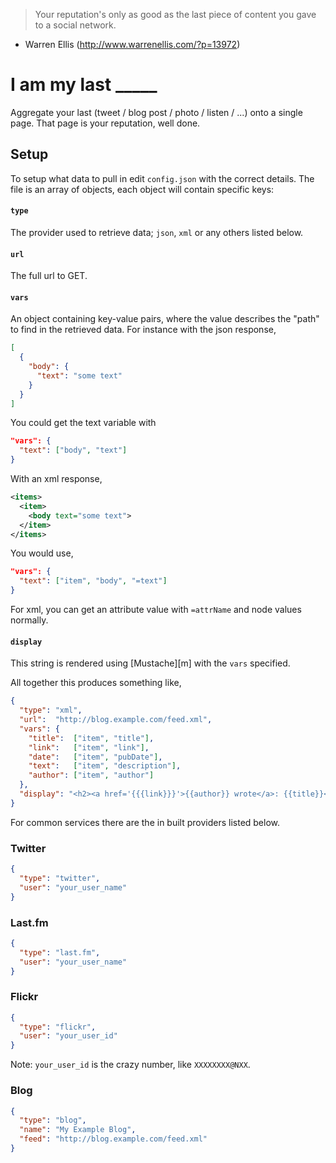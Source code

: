 > Your reputation's only as good as the last piece of content you gave to a 
> social network.

- Warren Ellis (http://www.warrenellis.com/?p=13972)


# I am my last _____

Aggregate your last (tweet / blog post / photo / listen / ...) onto a single 
page. That page is your reputation, well done.


## Setup

To setup what data to pull in edit `config.json` with the correct details. The
file is an array of objects, each object will contain specific keys:

#### `type`

The provider used to retrieve data; `json`, `xml` or any others listed below.

#### `url`

The full url to GET.

#### `vars`

An object containing key-value pairs, where the value describes the "path" to
find in the retrieved data. For instance with the json response,

``` json
[
  {
    "body": {
      "text": "some text"
    }
  }
]
```

You could get the text variable with

``` json
"vars": {
  "text": ["body", "text"]
}
```

With an xml response,

``` xml
<items>
  <item>
    <body text="some text">
  </item>
</items>
```

You would use,

``` json
"vars": {
  "text": ["item", "body", "=text"]
}
```

For xml, you can get an attribute value with `=attrName` and node values 
normally.

#### `display`

This string is rendered using [Mustache][m] with the `vars` specified.
  

All together this produces something like,

``` json
{
  "type": "xml",
  "url":  "http://blog.example.com/feed.xml",
  "vars": {
    "title":  ["item", "title"],
    "link":   ["item", "link"],
    "date":   ["item", "pubDate"],
    "text":   ["item", "description"],
    "author": ["item", "author"]
  },
  "display": "<h2><a href='{{{link}}}'>{{author}} wrote</a>: {{title}}</h2><section class='sub'>{{{text}}}</section>"
}
```

For common services there are the in built providers listed below.


### Twitter

``` json
{
  "type": "twitter",
  "user": "your_user_name"
}
```


### Last.fm

``` json
{
  "type": "last.fm",
  "user": "your_user_name"
}
```


### Flickr

``` json
{
  "type": "flickr",
  "user": "your_user_id"
}
```

Note: `your_user_id` is the crazy number, like `XXXXXXXX@NXX`.


### Blog

``` json
{
  "type": "blog",
  "name": "My Example Blog",
  "feed": "http://blog.example.com/feed.xml"
}
```

